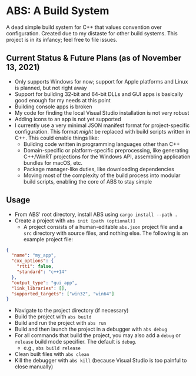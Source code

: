 # ABS: A Build System
A dead simple build system for C++ that values convention over configuration. Created due to my distaste for other build systems. This project is in its infancy; feel free to file issues.

## Current Status & Future Plans (as of November 13, 2021)
- Only supports Windows for now; support for Apple platforms and Linux is planned, but not right away
- Support for building 32-bit and 64-bit DLLs and GUI apps is basically good enough for my needs at this point
- Building console apps is broken
- My code for finding the local Visual Studio installation is not very robust
- Adding icons to an app is not yet supported
- I currently use a very minimal JSON manifest format for project-specific configuration. This format *might* be replaced with build scripts written in C++. This could enable things like:
  - Building code written in programming languages other than C++
  - Domain-specific or platform-specific preprocessing, like generating C++/WinRT projections for the Windows API, assembling application bundles for macOS, etc.
  - Package manager-like duties, like downloading dependencies
  - Moving most of the complexity of the build process into modular build scripts, enabling the core of ABS to stay simple

## Usage
- From ABS' root directory, install ABS using `cargo install --path .`
- Create a project with `abs init [path (optional)]`
  - A project consists of a human-editable `abs.json` project file and a `src` directory with source files, and nothing else. The following is an example project file:
```json
{
  "name": "my_app",
  "cxx_options": {
    "rtti": false,
    "standard": "c++14"
  },
  "output_type": "gui_app",
  "link_libraries": [],
  "supported_targets": ["win32", "win64"]
}
```
- Navigate to the project directory (if necessary)
- Build the project with `abs build`
- Build and run the project with `abs run`
- Build and then launch the project in a debugger with `abs debug`
- For all commands that build the project, you may also add a `debug` or `release` build mode specifier. The default is `debug`.
  - e.g., `abs build release`
- Clean built files with `abs clean`
- Kill the debugger with `abs kill` (because Visual Studio is too painful to close manually)